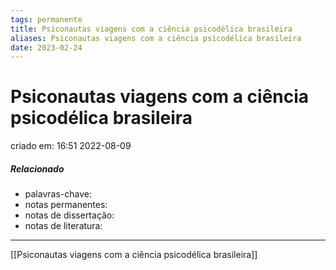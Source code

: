 ```yaml
---
tags: permanente
title: Psiconautas viagens com a ciência psicodélica brasileira
aliases: Psiconautas viagens com a ciência psicodélica brasileira
date: 2023-02-24
---
```

# Psiconautas viagens com a ciência psicodélica brasileira
criado em: 16:51 2022-08-09

##### Relacionado
- palavras-chave: 
- notas permanentes: 
- notas de dissertação:
- notas de literatura: 

---

[[Psiconautas viagens com a ciência psicodélica brasileira]]
